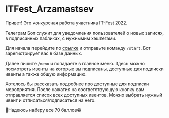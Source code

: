 # ITFest_Arzamastsev
Привет! Это конкурсная работа участника IT-Fest 2022.

Телеграм Бот служит для уведомления пользователей о новых записях, в подписанных пабликах, с нужнымим хэштегами.

Для начала перейдите по [ссылке](https://t.me/NewEventNotificationsBot) и отправьте команду `/start`. Бот зарегистрирует вас в базе данных.

 Далее пишите `/menu` и попадаете в главное меню. Здесь можно посмотреть ивенты на которые вы подписаны, доступные для подписки ивенты а также общую информацию.
 
 Хотелось бы рассказать подробнее про доступные для подписки мероприятия. После нажатия на соответствующую кнопку вам отправляется список всех доступных ивентов. 
 Можно выбрать нужный ивент и отписаться/подписаться на него.
 
 
 
 🤞Надеюсь наберу все 70 баллов😁
